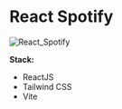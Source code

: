 # React Spotify


![React_Spotify](https://i.ibb.co/QXBZNsS/Spoty.png)

**Stack:**

- ReactJS
- Tailwind CSS
- Vite